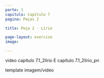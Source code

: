 ```yaml
---
parte: 1
capitulo: Capítulo 7
pagina: Peças 2

title: Peça 2 - Lírio

page-layout: exercise
image:

---
```


video capítulo 7.1_2lírio E capítulo 7.1_2lírio_pn

template imagem/video
